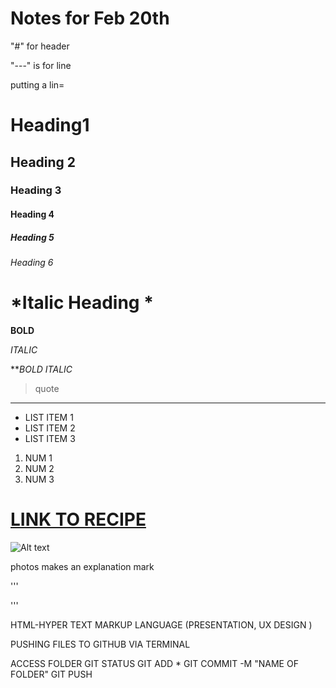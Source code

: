 # Notes for Feb 20th
 "#" for header

 "---" is for line

putting a lin= 

# Heading1
## Heading 2
### Heading 3
#### Heading 4
##### Heading 5
###### Heading 6

# *Italic Heading *

**BOLD**

*ITALIC*

***BOLD ITALIC*

>quote

---
- LIST ITEM 1
- LIST ITEM 2
- LIST ITEM 3

1. NUM 1
2. NUM 2
3. NUM 3

# [LINK TO RECIPE](https://damndelicious.net/2019/04/21/korean-beef-bulgogi/)

![Alt text](https://s23209.pcdn.co/wp-content/uploads/2019/04/240124_DD_korean-beef-bulgogi_274.jpg)

photos makes an explanation mark 

'''
<html>
'''


HTML-HYPER TEXT MARKUP LANGUAGE
(PRESENTATION, UX DESIGN )


PUSHING FILES TO GITHUB VIA TERMINAL

ACCESS FOLDER
GIT STATUS
GIT ADD *
GIT COMMIT -M "NAME OF FOLDER"
GIT PUSH 


